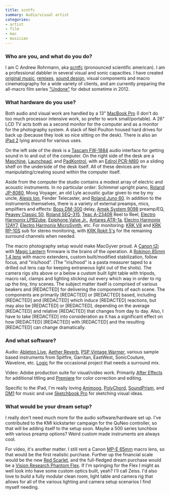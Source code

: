```yaml
---
title: scntfc
summary: Audio/visual artist
categories:
- artist
- film
- mac
- musician
---
```


### Who are you, and what do you do?

I am C Andrew Rohrmann, aka [scntfc](http://cargocollective.com/scntfc "C's website.") (pronounced scientific american). I am a professional dabbler in several visual and sonic capacities. I have created [original music](http://www.youtube.com/watch?v=-7fudSMOva4 "The trailer for 'Zombies of Mass Destruction' on YouTube."), [remixes](http://vimeo.com/17420257/ "A remix of Bob Dylan's 'Master of War' for Crackdown 2, on Vimeo."), [sound design](http://cargocollective.com/scntfc/Microsoft-Xbox-Dashboard "C's post on the Xbox dashboard."), visual components and macro cinematography for a wide variety of clients, and am currently preparing the all-macro film series ["Undone"](http://vimeo.com/21348086/ "A mini-film from 'Undone', on Vimeo.") for debut sometime in 2012.

### What hardware do you use?

Both audio and visual work are handled by a 13" [MacBook Pro][macbook-pro] (I don't do too much processor intensive work, so prefer to work small/portable). A 26" LCD TV acts both as a second monitor for the computer and as a monitor for the photography system. A stack of Neil Poulton housed hard drives for back up (because they look so nice sitting on the desk). There is also an [iPad 2][ipad-2] lying around for various uses.

On the left side of the desk is a [Tascam FW-1884][fw-1884] audio interface for getting sound in to and out of the computer. On the right side of the desk are a [Maschine][], [Launchpad][], and [PadKontrol][], with an [Edirol PCR-M80][pcr-m80] on a sliding shelf on the underside of the desk itself. All of these devices are for manipulating/creating sound within the computer itself.

Aside from the computer the studio contains a modest array of electric and acoustic instruments. In no particular order: Schimmel upright piano, [Roland JP-8080][jp-8080], Moog Voyager, an old Lyle acoustic guitar given to me by my uncle, [Alesis Ion][ion.2], Fender Telecaster, and [Roland Juno 60][juno-60]. In addition to the instruments themselves, there is a variety of external preamps, mics, ampilfiers and effects: [Boss DM-300][dm-300] delay, [Amek System 9098][system-9098] preamp/EQ, [Peavey Classic 50][classic-50-212], [Roland SEQ-315][seq-315], [Teac A-2340R][a-2340r] Reel to Reel, [Electro Harmonix LPB2ube][lpb-2ube], [Epiphone Valve Jr.][valve-junior], [Antares ATR-1a][atr-1a], [Electro Harmonix 12AY7][12ay7], [Electro Harmonix MicroSynth][micro-synthesizer], etc. For monitoring: [KRK V8][v8] and [KRK RP-10S][10s] sub for stereo monitoring, with [KRK Rokit 5's][rokit-5] for the remaining surround channels when needed.

The macro photography setup would make MacGyver proud. A [Canon t2i][eos-rebel-t2i] with [Magic Lantern][magic-lantern] firmware is the brains of the operation. A [Rokinon 85mm 1.4 lens][85m-p-85mm-f1.4] with macro extenders, custom built/modified stabilization, follow focus, and "iris/hood". (The "iris/hood" is a pasta measurer taped to a drilled out lens cap for keeping extraneous light out of the shots). The camera rigs sits above or a below a custom built light table with tripods, macro rail, clamps and lighting sticking out every which way in order to rig up the tiny, tiny scenes. The subject matter itself is comprised of various beakers and \[REDACTED\] for delivering the components of each scene. The components are primarily \[REDACTED\] or \[REDACTED\] based, including \[REDACTED\] and \[REDACTED\] which induce \[REDACTED\] reactions, but may also be \[REDACTED\] or \[REDACTED\], depending on the average \[REDACTED\] and relative \[REDACTED\] that changes from day to day. Also, I have to take \[REDACTED\] into consideration as it has a significant effect on how \[REDACTED\] \[REDACTED\] with \[REDACTED\] and the resulting \[REDACTED\] can change dramatically.

### And what software?

Audio: [Ableton Live][live], [Aether Reverb][aether], [PSP Vintage Warmer][vintage-warmer], various sample based instruments from Spitfire, Garritan, EastWest, SonicCouture, Wavelore, etc. [Logic][logic-pro] for the occasional project that needs a surround mix.

Video: Adobe production suite for visual/video work. Primarily [After Effects][after-effects] for additional titling and [Premiere][] for color correction and editing.

Specific to the iPad, I'm really loving [Animoog][animoog-ios], [PolyChord][polychord-ios], [SoundPrism][soundprism-ios], and [DM1][dm1-ios] for music and use [Sketchbook Pro][sketchbook-pro-ios] for sketching visual ideas.

### What would be your dream setup?

I really don't need much more for the audio software/hardware set up. I've contributed to the KMI kickstarter campaign for the QuNeo controller, so that will be adding itself to the setup soon. Maybe a 500 series lunchbox with various preamp options? Weird custom made instruments are always cool.

For video, it's another matter. I still rent a Canon [MP-E 65mm][mp-e-65mm-f2.8-1-5x] macro lens, so that would be the first realistic purchase. Further up the financial scale would be the new [Red Scarlet][scarlet], and the full-fledged dream purchase would be a [Vision Research Phantom Flex][phantom-flex]. If I'm springing for the Flex I might as well look into have some custom optics built, yeah? I'll call Zeiss. I'd also love to build a fully modular clean room, light table and camera rig that allows for all of the various lighting and camera setup scenarios I find myself needing.

[10s]: http://www.krksys.com/krk-subwoofers/10s.html "A subwoofer."
[12ay7]: https://www.ehx.com/products/12ay7-mic-pre "A mic preamp."
[85m-p-85mm-f1.4]: https://www.amazon.com/Rokinon-85M-P-Aspherical-Pentax-Black/dp/B0025F4AWW "A DSLR lens."
[a-2340r]: https://vimeo.com/8220643 "A reel to reel machine."
[atr-1a]: https://www.soundonsound.com/sos/oct98/articles/antares.html "A hardware implementation of Auto-Tune."
[classic-50-212]: https://peavey.com/products/index.cfm/item/801/116331/Classic&reg;50212 "A guitar amp."
[dm-300]: http://www.crazyanalog.com/menu/DM300B.htm "A delay machine."
[eos-rebel-t2i]: https://en.wikipedia.org/wiki/Canon_EOS_550D "An 18 megapixel camera."
[fw-1884]: http://tascam.com/product/fw-1884/ "An audio/MIDI interface and control surface."
[ion.2]: http://www.vintagesynth.com/misc/ion.php "A synthesizer."
[ipad-2]: https://www.apple.com/ipad/ "A tablet device."
[jp-8080]: http://www.rolandus.com/products/details/268 "A synth module."
[juno-60]: https://en.wikipedia.org/wiki/Roland_Juno-60 "A synthesizer."
[launchpad]: http://us.novationmusic.com/midi-controllers-digital-dj/launchpad "A controller for Ableton Live."
[lpb-2ube]: https://www.ehx.com/products/lpb-2ube "A line-level preamp."
[macbook-pro]: https://www.apple.com/macbook-pro/ "A laptop."
[maschine]: https://www.native-instruments.com/en/products/maschine/production-systems/maschine/ "A tactile sequencer and sampler."
[micro-synthesizer]: https://www.ehx.com/products/micro-synthesizer "Synth sounds creation hardware."
[mp-e-65mm-f2.8-1-5x]: https://www.amazon.com/Canon-MP-E-65mm-Macro-Cameras/dp/B00009XVD5 "A DSLR macro lens."
[padkontrol]: http://www.korg.com/us/products/controllers/padkontrol/ "A MIDI studio controller."
[pcr-m80]: http://www.rolandus.com/products/details/707 "A USB MIDI keyboard."
[phantom-flex]: http://www.visionresearch.com/Products/High-Speed-Cameras/Phantom-Flex/ "A super high-end video camera."
[rokit-5]: http://www.krksys.com/krk-studio-monitor-speakers/rokit/rokit-5.html "Studio monitors."
[scarlet]: http://www.red.com/products/scarlet "A high-end 4k digital video camera."
[seq-315]: http://www.matrixsynth.com/2011/09/roland-seq-315-analog-stereo-graphic-eq.html "A graphic equaliser."
[system-9098]: http://www.amek.com/products/dma/index.html "A dual mic amp."
[v8]: http://www.mio.co.za/article/krk-v8-studio-monitor-2007-08-21 "Studio monitor speakers."
[valve-junior]: https://en.wikipedia.org/wiki/Epiphone_Valve_Junior "A guitar amp."
[aether]: http://www.2caudio.com/products/aether/ "A reverb plugin."
[after-effects]: https://www.adobe.com/products/aftereffects.html "Motion graphics and video editing software."
[animoog-ios]: https://www.moogmusic.com/products/apps/animoog "A synthesizer for iOS."
[dm1-ios]: http://fingerlab.net/portfolio/dm1 "A drum machine app."
[live]: https://www.ableton.com/en/live/ "Musical creation software."
[logic-pro]: https://www.apple.com/logic-pro/ "A professional audio application for the Mac."
[magic-lantern]: http://magiclantern.wikia.com/wiki/Magic_Lantern_Firmware_Wiki "Custom firmware for high-end Canon cameras."
[polychord-ios]: http://polychordapp.com/ "A music creation app."
[premiere]: https://www.adobe.com/products/premiere.html "A video editing suite."
[sketchbook-pro-ios]: https://www.sketchbook.com/mobile "A drawing app."
[soundprism-ios]: http://audanika.com/ "A unique music creation app."
[vintage-warmer]: http://www.pspaudioware.com/plugins/dynamic_processors/psp_vintagewarmer2/ "An analog-style compressor/limiter plugin."
